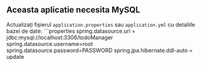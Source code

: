 ## Aceasta aplicatie necesita MySQL 

 Actualizați fișierul `application.properties` sau `application.yml` cu detaliile bazei de date:
     ```properties
     spring.datasource.url = jdbc:mysql://localhost:3306/todoManager
     spring.datasource.username=root
     spring.datasource.password=PASSWORD
     spring.jpa.hibernate.ddl-auto = update
